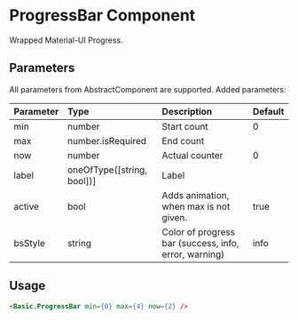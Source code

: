 # ProgressBar Component

Wrapped Material-UI Progress.

## Parameters

All parameters from AbstractComponent are supported. Added parameters:

| Parameter | Type | Description | Default  |
| --- | :--- | :--- | :--- |
| min | number | Start count | 0 |
| max | number.isRequired | End count |  |
| now | number | Actual counter | 0 |
| label | oneOfType([string, bool])] | Label |  |
| active | bool | Adds animation, when max is not given. | true |
| bsStyle | string | Color of progress bar (success, info, error, warning) | info |

## Usage

```html
<Basic.ProgressBar min={0} max={4} now={2} />
```
